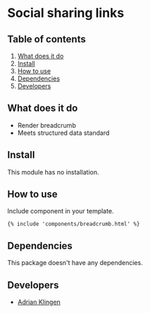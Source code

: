 
# Social sharing links

## Table of contents
1. [What does it do](#what-does-it-do)
2. [Install](#install)
3. [How to use](#how-to-use)
4. [Dependencies](#dependencies)
5. [Developers](#developers)


## What does it do
* Render breadcrumb
* Meets structured data standard

## Install
This module has no installation.

## How to use
Include component in your template.
```htmlmixed
{% include 'components/breadcrumb.html' %}
```

## Dependencies
This package doesn't have any dependencies.

## Developers
* [Adrian Klingen](mailto:adrian@tamtam.nl)
